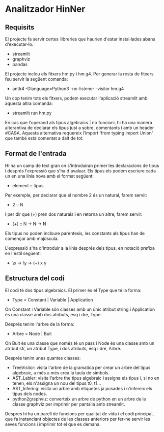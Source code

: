 # Analitzador HinNer

## Requisits
El projecte fa servir certes llibreries que haurien d'estar instal·lades abans d'executar-lo.
- streamlit
- graphviz
- pandas

El projecte inclou els fitxers hm.py i hm.g4. Per generar la resta de fitxers feu servir la següent comanda:
- antlr4 -Dlanguage=Python3 -no-listener -visitor hm.g4

Un cop tenim tots els fitxers, podem executar l'aplicació streamlit amb aquesta altra comanda:
- streamlit run hm.py

En cas que l'operand als tipus algebraics | no funcioni, hi ha una manera alterantiva de declarar els tipus just a sobre, comentants i amb un header #CASA. Aquesta alternativa requereix l'import 'from typing import Union' que també està comentat a dalt de tot.

## Format de l'entrada
Hi ha un camp de text gran on s'introduiran primer les declaracions de tipus i després l'expressió que s'ha d'avaluar.
Els tipus els podem escriure cada un en una línia nova amb el format següent:
- element :: tipus

Per exemple, per declarar que el nombre 2 és un natural, farem servir:
- 2 :: N

I per dir que (+) pren dos naturals i en retorna un altre, farem servir:
- (+) :: N -> N -> N

Els tipus no poden incloure parèntesis, les constants als tipus han de començar amb majúscula.

L'expressió s'ha d'introduir a la línia després dels tipus, en notació prefixa en l'estil següent:
- \x -> \y -> (+) x y

## Estructura del codi
El codi té dos tipus algebraics.
El primer és el Type que té la forma:
- Type = Constant | Variable | Application

On Constant i Variable són classes amb un únic atribut string i Application és una classe amb dos atributs, esq i dre, Type.

Després tenim l'arbre de la forma:
- Arbre = Node | Buit

On Buit és una classe que només té un pass i Node és una classe amb un atribut str, un atribut Type, i dos atributs, esq i dre, Arbre.

Després tenim unes quantes classes:
- TreeVisitor: visita l'arbre de la gramatica per crear un arbre del tipus algebraic, a més a més crea la taula de simbols.
- AST_Labler: visita l'arbre the tipus algebraic i assigna els tipus i, si no en tenen, els n'assigna un nou del tipus t0, t1...
- AST_Infering: visita un arbre amb etiquetes ja posades i n'infereix els tipus dels nodes.
- python2graphviz: converteix un arbre de python en un arbre de la classe graphviz per imprimir per pantalla amb streamlit.

Despres hi ha un parell de funcions per qualitat de vida i el codi principal, que fa instanciant objectes de les classes anteriors per fer-ne servir les seves funcions i imprimir tot el que es demana.
